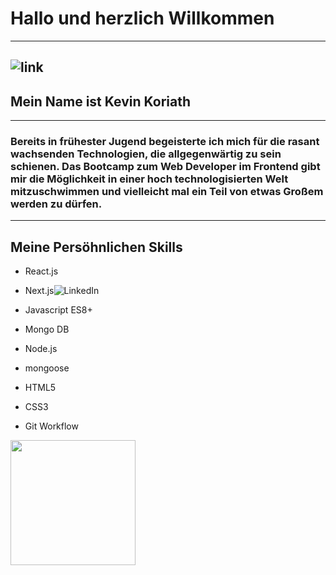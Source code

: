 #    **Hallo und herzlich Willkommen**
---
![link](https://miro.medium.com/v2/resize:fit:720/1*i8-u-V8LTTbQwTeUwLI_BQ.gif)
---
##     **Mein Name ist Kevin Koriath** 
---
###   Bereits in frühester Jugend begeisterte ich mich für die rasant wachsenden Technologien, die allgegenwärtig zu sein schienen. Das Bootcamp zum Web Developer im Frontend gibt mir die Möglichkeit in einer hoch technologisierten Welt mitzuschwimmen und vielleicht mal ein Teil von etwas Großem werden zu dürfen.
---
## **Meine Persöhnlichen Skills**

- React.js                          
- Next.js![LinkedIn](https://user-images.githubusercontent.com/123958222/235970448-db5ed4bd-c0b1-43f2-9e70-449c486bfded.png)

- Javascript ES8+                   
- Mongo DB
- Node.js                           
- mongoose
- HTML5                             
- CSS3
- Git Workflow
 
 [<img src="https://user-images.githubusercontent.com/123958222/235970448-db5ed4bd-c0b1-43f2-9e70-449c486bfded.png" width="200" />](https://www.linkedin.com/in/kevin-koriath-282b9b269/)


